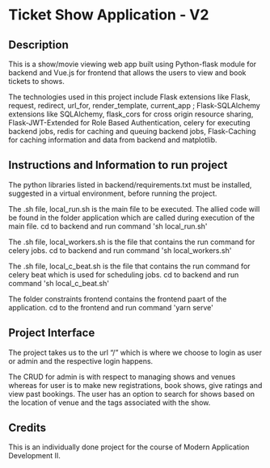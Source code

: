 # Ticket Show Application - V2
## Description
This is a show/movie viewing web app built using Python-flask module for backend and Vue.js for frontend that allows the users to view and book tickets to shows.

The technologies used in this project include Flask extensions like Flask, request, redirect, url_for, render_template, current_app ; Flask-SQLAlchemy extensions like SQLAlchemy, flask_cors for cross origin resource sharing, Flask-JWT-Extended for Role Based Authentication, celery for executing backend jobs, redis for caching and queuing backend jobs, Flask-Caching for caching information and data from backend and matplotlib.


## Instructions and Information to run project
The python libraries listed in backend/requirements.txt must be installed, suggested in a virtual environment, before running the project.

The .sh file, local_run.sh is the main file to be executed. The allied code will be found in the folder application which are called during execution of the main file. cd to backend and run command 'sh local_run.sh'

The .sh file, local_workers.sh is the file that contains the run command for celery jobs. cd to backend and run command 'sh local_workers.sh'

The .sh file, local_c_beat.sh is the file that contains the run command for celery beat which is used for scheduling jobs. cd to backend and run command 'sh local_c_beat.sh'

The folder constraints frontend contains the frontend paart of the application. cd to the frontend and run command 'yarn serve'

## Project Interface

The project takes us to the url “/” which is where we choose to login as user or admin and the respective login happens. 

The CRUD for admin is with respect to managing shows and venues whereas for user is to make new registrations, book shows, give ratings and view past bookings. The user has an option to search for shows based on the location of venue and the tags associated with the show.


## Credits
This is an individually done project for the course of Modern Application Development II.